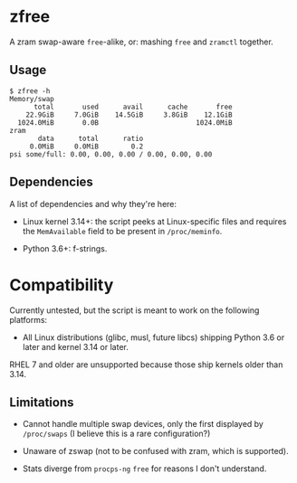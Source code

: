 # zfree

A zram swap-aware `free`-alike, or: mashing `free` and `zramctl` together.

## Usage

```console
$ zfree -h
Memory/swap
      total       used      avail      cache       free
    22.9GiB     7.0GiB    14.5GiB     3.8GiB    12.1GiB
  1024.0MiB       0.0B                        1024.0MiB
zram
       data      total      ratio
     0.0MiB     0.0MiB        0.2
psi some/full: 0.00, 0.00, 0.00 / 0.00, 0.00, 0.00
```

## Dependencies

A list of dependencies and why they're here:

* Linux kernel 3.14+: the script peeks at Linux-specific files and
  requires the `MemAvailable` field to be present in `/proc/meminfo`.

* Python 3.6+: f-strings.

# Compatibility

Currently untested, but the script
is meant to work on the following platforms:

* All Linux distributions (glibc, musl, future libcs)
  shipping Python 3.6 or later and kernel 3.14 or later.

RHEL 7 and older are unsupported because those ship kernels older than 3.14.

## Limitations

* Cannot handle multiple swap devices, only the first displayed
  by `/proc/swaps` (I believe this is a rare configuration?)

* Unaware of zswap (not to be confused with zram, which is supported).

* Stats diverge from `procps-ng` `free` for reasons I don't understand.
